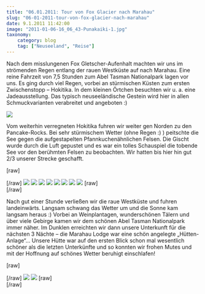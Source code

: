 ```yaml
---
title: "06.01.2011: Tour von Fox Glacier nach Marahau"
slug: "06-01-2011-tour-von-fox-glacier-nach-marahau"
date: 9.1.2011 11:42:00
image: "2011-01-06-16_06_43-Punakaiki-1.jpg"
taxonomy:
    category: blog
    tag: ["Neuseeland", "Reise"]
---
```


Nach dem misslungenen Fox Gletscher-Aufenhalt machten wir uns im strömenden Regen entlang der rauen Westküste auf nach Marahau. Eine reine Fahrzeit von 7,5 Stunden zum Abel Tasman Nationalpark lagen vor uns.
Es ging durch viel Regen, vorbei an stürmischen Küsten zum ersten Zwischenstopp – Hokitika. In dem kleinen Örtchen besuchten wir u. a. eine Jadeausstellung. Das typisch neuseeländische Gestein wird hier in allen Schmuckvarianten verabreitet und angeboten :)

![](2011-01-06-12_45_29-Hokitika.jpg)

Vom weiterhin verregneten Hokitika fuhren wir weiter gen Norden zu den Pancake-Rocks. Bei sehr stürmischem Wetter (ohne Regen :) ) peitschte die See gegen die aufgestapelten Pfannkuchenähnlichen Felsen. Die Gischt wurde durch die Luft gepustet und es war ein tolles Schauspiel die tobende See vor den berühmten Felsen zu beobachten. Wir hatten bis hier hin gut 2/3 unserer Strecke geschafft.

[raw]<div class="photoset-grid" data-layout="1312">[/raw]
![](2011-01-06-15_23_24-Barrytown.jpg)
![](2011-01-06-15_23_41-Barrytown.jpg)
![](2011-01-06-15_51_21-Punakaiki.jpg)
![](2011-01-06-15_55_35-Punakaiki.jpg)
![](2011-01-06-15_57_41-Punakaiki.jpg)
![](2011-01-06-15_58_16-Punakaiki.jpg)
![](2011-01-06-16_01_21-Punakaiki_2.jpg)
![](2011-01-06-16_06_43-Punakaiki.jpg)
[raw]</div>[/raw]

Nach gut einer Stunde verließen wir die raue Westküste und fuhren landeinwärts. Langsam schwang das Wetter um und die Sonne kam langsam heraus :) Vorbei an Weinplantagen, wunderschönen Tälern und über viele Gebirge kamen wir dem schönen Abel Tasman Nationalpark immer näher.
Im Dunklen erreichten wir dann unsere Unterkunft für die nächsten 3 Nächte – die Marahau Lodge war eine schön angelegte „Hütten-Anlage“…  Unsere Hütte war auf den ersten Blick schon mal wesentlich schöner als die letzten Unterkünfte und so konnten wir frohen Mutes und mit der Hoffnung auf schönes Wetter beruhigt einschlafen!

[raw]<div class="photoset-grid" data-layout="11">[/raw]
![](2011-01-06-21_13_38-Pangatotara.jpg)
![](2011-01-06-21_27_05-Pangatotara.jpg)
[raw]</div>[/raw]
